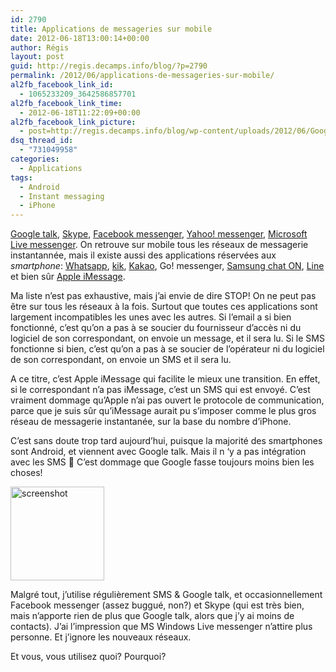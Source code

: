 ```yaml
---
id: 2790
title: Applications de messageries sur mobile
date: 2012-06-18T13:00:14+00:00
author: Régis
layout: post
guid: http://regis.decamps.info/blog/?p=2790
permalink: /2012/06/applications-de-messageries-sur-mobile/
al2fb_facebook_link_id:
  - 1065233209_3642586857701
al2fb_facebook_link_time:
  - 2012-06-18T11:22:09+00:00
al2fb_facebook_link_picture:
  - post=http://regis.decamps.info/blog/wp-content/uploads/2012/06/Google-Talk-Android-150x150.jpg
dsq_thread_id:
  - "731049958"
categories:
  - Applications
tags:
  - Android
  - Instant messaging
  - iPhone
---
```

[Google talk](http://www.google.com/talk/intl/fr/), [Skype](http://www.skype.com/), [Facebook messenger](http://www.facebook.com/apps/application.php?id=256002347743983 "Application mobile de Facebook"), [Yahoo! messenger](http://mobile.yahoo.com/messenger), [Microsoft Live messenger](https://play.google.com/store/apps/details?id=miyowa.android.microsoft.wlm "Android MS Windows Live Messenger"). On retrouve sur mobile tous les réseaux de messagerie instantannée, mais il existe aussi des applications réservées aux _smartphone_: [Whatsapp](http://www.whatsapp.com/), [kik](http://kik.com/), [Kakao](http://www.kakao.com/talk), Go! messenger, [Samsung chat ON](https://web.samsungchaton.com/ "Samsung ChatON"), [Line](http://line.naver.jp/en/) et bien sûr [Apple iMessage](http://www.apple.com/fr/ipodtouch/built-in-apps/messages.html).

Ma liste n&rsquo;est pas exhaustive, mais j&rsquo;ai envie de dire STOP! <!--more--> On ne peut pas être sur tous les réseaux à la fois. Surtout que toutes ces applications sont largement incompatibles les unes avec les autres. Si l&#8217;email a si bien fonctionné, c&rsquo;est qu&rsquo;on a pas à se soucier du fournisseur d&rsquo;accès ni du logiciel de son correspondant, on envoie un message, et il sera lu. Si le SMS fonctionne si bien, c&rsquo;est qu&rsquo;on a pas à se soucier de l&rsquo;opérateur ni du logiciel de son correspondant, on envoie un SMS et il sera lu.

A ce titre, c&rsquo;est Apple iMessage qui facilite le mieux une transition. En effet, si le correspondant n&rsquo;a pas iMessage, c&rsquo;est un SMS qui est envoyé. C&rsquo;est vraiment dommage qu&rsquo;Apple n&rsquo;ai pas ouvert le protocole de communication, parce que je suis sûr qu&rsquo;iMessage aurait pu s&rsquo;imposer comme le plus gros réseau de messagerie instantanée, sur la base du nombre d&rsquo;iPhone.

C&rsquo;est sans doute trop tard aujourd&rsquo;hui, puisque la majorité des smartphones sont Android, et viennent avec Google talk. Mais il n &lsquo;y a pas intégration avec les SMS 🙁 C&rsquo;est dommage que Google fasse toujours moins bien les choses!

[<img src="http://regis.decamps.info/blog/wp-content/uploads/2012/06/Google-Talk-Android-150x150.jpg" alt="screenshot" title="Google Talk for Android" width="150" height="150" class="alignleft size-thumbnail wp-image-2792" srcset="http://regis.decamps.info/blog/wp-content/uploads/2012/06/Google-Talk-Android-150x150.jpg 150w, http://regis.decamps.info/blog/wp-content/uploads/2012/06/Google-Talk-Android-100x100.jpg 100w" sizes="(max-width: 150px) 100vw, 150px" />](http://regis.decamps.info/blog/wp-content/uploads/2012/06/Google-Talk-Android.jpg)

Malgré tout, j&rsquo;utilise régulièrement SMS & Google talk, et occasionnellement Facebook messenger (assez buggué, non?) et Skype (qui est très bien, mais n&rsquo;apporte rien de plus que Google talk, alors que j&rsquo;y ai moins de contacts). J&rsquo;ai l&rsquo;impression que MS Windows Live messenger n&rsquo;attire plus personne. Et j&rsquo;ignore les nouveaux réseaux.

Et vous, vous utilisez quoi? Pourquoi?